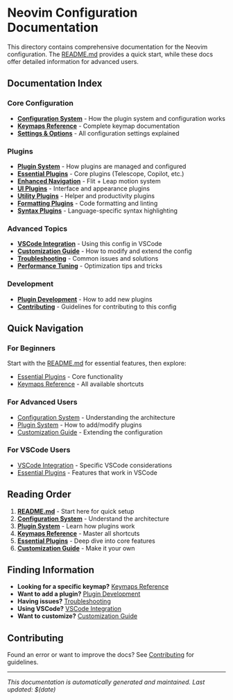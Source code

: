 # Neovim Configuration Documentation

This directory contains comprehensive documentation for the Neovim configuration. The [README.md](../README.md) provides a quick start, while these docs offer detailed information for advanced users.

## Documentation Index

### Core Configuration
- **[Configuration System](configuration-system.md)** - How the plugin system and configuration works
- **[Keymaps Reference](keymaps.md)** - Complete keymap documentation
- **[Settings & Options](settings.md)** - All configuration settings explained

### Plugins
- **[Plugin System](plugin-system.md)** - How plugins are managed and configured
- **[Essential Plugins](plugins/essential.md)** - Core plugins (Telescope, Copilot, etc.)
- **[Enhanced Navigation](plugins/navigation.md)** - Flit + Leap motion system
- **[UI Plugins](plugins/ui.md)** - Interface and appearance plugins
- **[Utility Plugins](plugins/utilities.md)** - Helper and productivity plugins
- **[Formatting Plugins](plugins/formatting.md)** - Code formatting and linting
- **[Syntax Plugins](plugins/syntax.md)** - Language-specific syntax highlighting

### Advanced Topics
- **[VSCode Integration](vscode-integration.md)** - Using this config in VSCode
- **[Customization Guide](customization.md)** - How to modify and extend the config
- **[Troubleshooting](troubleshooting.md)** - Common issues and solutions
- **[Performance Tuning](performance.md)** - Optimization tips and tricks

### Development
- **[Plugin Development](plugin-development.md)** - How to add new plugins
- **[Contributing](contributing.md)** - Guidelines for contributing to this config

## Quick Navigation

### For Beginners
Start with the [README.md](../README.md) for essential features, then explore:
- [Essential Plugins](plugins/essential.md) - Core functionality
- [Keymaps Reference](keymaps.md) - All available shortcuts

### For Advanced Users
- [Configuration System](configuration-system.md) - Understanding the architecture
- [Plugin System](plugin-system.md) - How to add/modify plugins
- [Customization Guide](customization.md) - Extending the configuration

### For VSCode Users
- [VSCode Integration](vscode-integration.md) - Specific VSCode considerations
- [Essential Plugins](plugins/essential.md) - Features that work in VSCode

## Reading Order

1. **[README.md](../README.md)** - Start here for quick setup
2. **[Configuration System](configuration-system.md)** - Understand the architecture
3. **[Plugin System](plugin-system.md)** - Learn how plugins work
4. **[Keymaps Reference](keymaps.md)** - Master all shortcuts
5. **[Essential Plugins](plugins/essential.md)** - Deep dive into core features
6. **[Customization Guide](customization.md)** - Make it your own

## Finding Information

- **Looking for a specific keymap?** [Keymaps Reference](keymaps.md)
- **Want to add a plugin?** [Plugin Development](plugin-development.md)
- **Having issues?** [Troubleshooting](troubleshooting.md)
- **Using VSCode?** [VSCode Integration](vscode-integration.md)
- **Want to customize?** [Customization Guide](customization.md)

## Contributing

Found an error or want to improve the docs? See [Contributing](contributing.md) for guidelines.

---

*This documentation is automatically generated and maintained. Last updated: $(date)*
